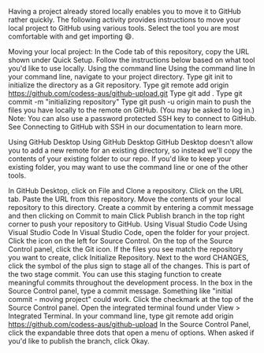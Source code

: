 

Having a project already stored locally enables you to move it to GitHub rather quickly. The following activity provides instructions to move your local project to GitHub using various tools. Select the tool you are most comfortable with and get importing 😄.

Moving your local project:
In the Code tab of this repository, copy the URL shown under Quick Setup.
Follow the instructions below based on what tool you'd like to use locally.
Using the command line
Using the command line
In your command line, navigate to your project directory. Type git init to initialize the directory as a Git repository.
Type git remote add origin https://github.com/codess-aus/github-upload.git
Type git add .
Type git commit -m "initializing repository"
Type git push -u origin main to push the files you have locally to the remote on GitHub. (You may be asked to log in.)
Note: You can also use a password protected SSH key to connect to GitHub. See Connecting to GitHub with SSH in our documentation to learn more.

Using GitHub Desktop
Using GitHub Desktop
GitHub Desktop doesn't allow you to add a new remote for an existing directory, so instead we'll copy the contents of your existing folder to our repo. If you'd like to keep your existing folder, you may want to use the command line or one of the other tools.

In GitHub Desktop, click on File and Clone a repository.
Click on the URL tab.
Paste the URL from this repository.
Move the contents of your local repository to this directory.
Create a commit by entering a commit message and then clicking on Commit to main
Click Publish branch in the top right corner to push your repository to GitHub.
Using Visual Studio Code
Using Visual Studio Code
In Visual Studio Code, open the folder for your project.
Click the icon on the left for Source Control.
On the top of the Source Control panel, click the Git icon.
If the files you see match the repository you want to create, click Initialize Repository.
Next to the word CHANGES, click the symbol of the plus sign to stage all of the changes.
This is part of the two stage commit. You can use this staging function to create meaningful commits throughout the development process.
In the box in the Source Control panel, type a commit message. Something like "initial commit - moving project" could work.
Click the checkmark at the top of the Source Control panel.
Open the integrated terminal found under View > Integrated Terminal.
In your command line, type git remote add origin https://github.com/codess-aus/github-upload
In the Source Control Panel, click the expandable three dots that open a menu of options.
When asked if you'd like to publish the branch, click Okay.

